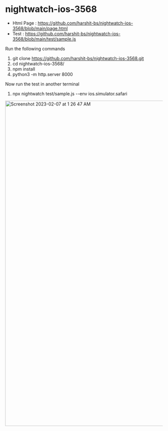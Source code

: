 # nightwatch-ios-3568

- Html Page : https://github.com/harshit-bs/nightwatch-ios-3568/blob/main/page.html
- Test : https://github.com/harshit-bs/nightwatch-ios-3568/blob/main/test/sample.js

Run the following commands
1. git clone https://github.com/harshit-bs/nightwatch-ios-3568.git 
2. cd nightwatch-ios-3568/
3. npm install
4. python3 -m http.server 8000 

Now run the test in another terminal
1. npx nightwatch test/sample.js --env ios.simulator.safari

<img width="1041" alt="Screenshot 2023-02-07 at 1 26 47 AM" src="https://user-images.githubusercontent.com/94462364/217071947-fd861e5e-46ad-4916-b85d-e145bfb54d58.png">
